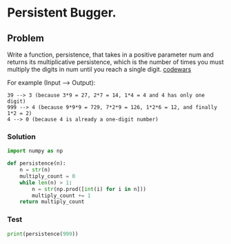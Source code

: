 # Persistent Bugger.
## Problem
Write a function, persistence, that takes in a positive parameter num and returns its multiplicative persistence, which is the number of times you must multiply the digits in num until you reach a single digit.
[codewars](https://www.codewars.com/kata/55bf01e5a717a0d57e0000ec)

For example (Input --> Output):
```
39 --> 3 (because 3*9 = 27, 2*7 = 14, 1*4 = 4 and 4 has only one digit)
999 --> 4 (because 9*9*9 = 729, 7*2*9 = 126, 1*2*6 = 12, and finally 1*2 = 2)
4 --> 0 (because 4 is already a one-digit number)
```

### Solution
```python
import numpy as np

def persistence(n):
    n = str(n)
    multiply_count = 0
    while len(n) > 1:
        n = str(np.prod([int(i) for i in n]))
        multiply_count += 1
    return multiply_count
```

### Test
```python
print(persistence(999))
```